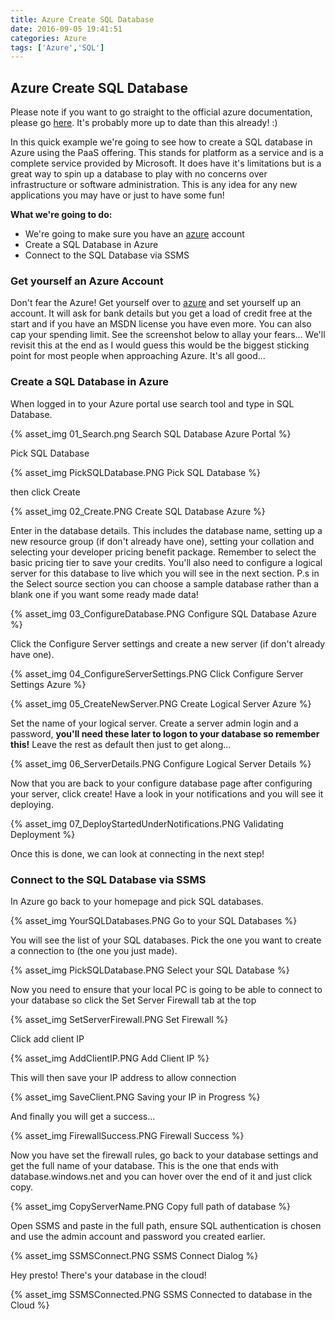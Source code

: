 ```yaml
---
title: Azure Create SQL Database
date: 2016-09-05 19:41:51
categories: Azure
tags: ['Azure','SQL']
---
```


## Azure Create SQL Database

Please note if you want to go straight to the official azure documentation, please go [here](https://azure.microsoft.com/en-gb/documentation/articles/sql-database-get-started/). It's probably more up to date than this already! :)

In this quick example we're going to see how to create a SQL database in Azure using the PaaS offering. This stands for platform as a service and is a complete service provided by Microsoft. It does have it's limitations but is a great way to spin up a database to play with no concerns over infrastructure or software administration. This is any idea for any new applications you may have or just to have some fun!

**What we're going to do:**

* We're going to make sure you have an [azure](https://azure.microsoft.com/en-gb/) account
* Create a SQL Database in Azure
* Connect to the SQL Database via SSMS

### Get yourself an Azure Account

Don't fear the Azure! Get yourself over to [azure](https://azure.microsoft.com/en-gb/) and set yourself up an account. It will ask for bank details but you get a load of credit free at the start and if you have an MSDN license you have even more. You can also cap your spending limit. See the screenshot below to allay your fears... We'll revisit this at the end as I would guess this would be the biggest sticking point for most people when approaching Azure. It's all good...

### Create a SQL Database in Azure

When logged in to your Azure portal use search tool and type in SQL Database.

{% asset_img 01_Search.png Search SQL Database Azure Portal %}

Pick SQL Database

{% asset_img PickSQLDatabase.PNG Pick SQL Database %}

then click Create

{% asset_img 02_Create.PNG Create SQL Database Azure %}

Enter in the  database details. This includes the database name, setting up a new resource group (if don't already have one), setting your collation and selecting your developer pricing benefit package. Remember to select the basic pricing tier to save your credits. You'll also need to configure a logical server for this database to live which you will see in the next section.
P.s in the Select source section you can choose a sample database rather than a blank one if you want some ready made data!

{% asset_img 03_ConfigureDatabase.PNG Configure SQL Database Azure %}

Click the Configure Server settings and create a new server (if don't already have one).

{% asset_img 04_ConfigureServerSettings.PNG Click Configure Server Settings Azure %}

{% asset_img 05_CreateNewServer.PNG Create Logical Server Azure %}

Set the name of your logical server. Create a server admin login and a password, **you'll need these later to logon to your database so remember this!** Leave the rest as default then just to get along...

{% asset_img 06_ServerDetails.PNG Configure Logical Server Details %}

Now that you are back to your configure database page after configuring your server, click create! Have a look in your notifications and you will see it deploying.

{% asset_img 07_DeployStartedUnderNotifications.PNG Validating Deployment %}

Once this is done, we can look at connecting in the next step!

### Connect to the SQL Database via SSMS
In Azure go back to your homepage and pick SQL databases.

{% asset_img YourSQLDatabases.PNG Go to your SQL Databases %}

You will see the list of your SQL databases. Pick the one you want to create a connection to (the one you just made).

{% asset_img PickSQLDatabase.PNG Select your SQL Database %}

Now you need to ensure that your local PC is going to be able to connect to your database so click the Set Server Firewall tab at the top

{% asset_img SetServerFirewall.PNG Set Firewall %}

Click add client IP

{% asset_img AddClientIP.PNG Add Client IP %}

This will then save your IP address to allow connection

{% asset_img SaveClient.PNG Saving your IP in Progress %}

And finally you will get a success...

{% asset_img FirewallSuccess.PNG Firewall Success %}

Now you have set the firewall rules, go back to your database settings and get the full name of your database. This is the one that ends with database.windows.net and you can hover over the end of it and just click copy.

{% asset_img CopyServerName.PNG Copy full path of database %}

Open SSMS and paste in the full path, ensure SQL authentication is chosen and use the admin account and password you created earlier.

{% asset_img SSMSConnect.PNG SSMS Connect Dialog %}

Hey presto! There's your database in the cloud!

{% asset_img SSMSConnected.PNG SSMS Connected to database in the Cloud %}
